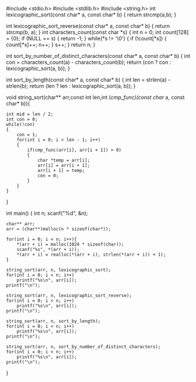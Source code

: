 #include <stdio.h>
#include <stdlib.h>
#include <string.h>
int lexicographic_sort(const char* a, const char* b)
 {
return strcmp(a,b);
}

int lexicographic_sort_reverse(const char* a, const char* b)
 {
 return strcmp(b, a);
}
int characters_count(const char *s)
{
    int n = 0;
    int count[128] = {0};
    if (NULL == s)
    {
        return -1;
    }
    while(*s != '\0')
    {
        if (!count[*s])
        {
            count[*s]++;
            n++;
        }
        s++;
    }
    return n;
}

int sort_by_number_of_distinct_characters(const char* a, const char* b) {
     int con = characters_count(a) - characters_count(b);
    return (con ? con : lexicographic_sort(a, b));
}

int sort_by_length(const char* a, const char* b)
 {
 int len = strlen(a) - strlen(b);
    return (len ? len : lexicographic_sort(a, b));
}

void string_sort(char** arr,const int len,int (*cmp_func)(const char* a, const char* b)){

    int mid = len / 2;
    int con = 0;
    while(!con)
    {
        con = 1;
        for(int i = 0; i < len - 1; i++)
        {
            if(cmp_func(arr[i], arr[i + 1]) > 0) 
            {
                char *temp = arr[i];
                arr[i] = arr[i + 1];
                arr[i + 1] = temp;
                con = 0;
            }
        }
    }
}


int main() 
{
    int n;
    scanf("%d", &n);
  
    char** arr;
	arr = (char**)malloc(n * sizeof(char*));
  
    for(int i = 0; i < n; i++){
        *(arr + i) = malloc(1024 * sizeof(char));
        scanf("%s", *(arr + i));
        *(arr + i) = realloc(*(arr + i), strlen(*(arr + i)) + 1);
    }
  
    string_sort(arr, n, lexicographic_sort);
    for(int i = 0; i < n; i++)
        printf("%s\n", arr[i]);
    printf("\n");

    string_sort(arr, n, lexicographic_sort_reverse);
    for(int i = 0; i < n; i++)
        printf("%s\n", arr[i]); 
    printf("\n");

    string_sort(arr, n, sort_by_length);
    for(int i = 0; i < n; i++)
        printf("%s\n", arr[i]);    
    printf("\n");

    string_sort(arr, n, sort_by_number_of_distinct_characters);
    for(int i = 0; i < n; i++)
        printf("%s\n", arr[i]); 
    printf("\n");
}
